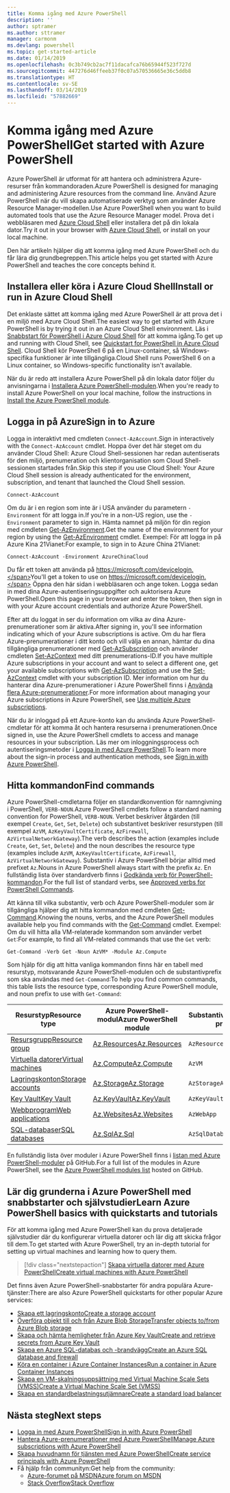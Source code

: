 ```yaml
---
title: Komma igång med Azure PowerShell
description: ''
author: sptramer
ms.author: sttramer
manager: carmonm
ms.devlang: powershell
ms.topic: get-started-article
ms.date: 01/14/2019
ms.openlocfilehash: 0c3b749cb2ac7f11dacafca76b65944f523f727d
ms.sourcegitcommit: 447276d46ffeeb37f0c07a570536665e36c5ddb8
ms.translationtype: HT
ms.contentlocale: sv-SE
ms.lasthandoff: 03/14/2019
ms.locfileid: "57882669"
---
```

# <a name="get-started-with-azure-powershell"></a><span data-ttu-id="9c68c-102">Komma igång med Azure PowerShell</span><span class="sxs-lookup"><span data-stu-id="9c68c-102">Get started with Azure PowerShell</span></span>

<span data-ttu-id="9c68c-103">Azure PowerShell är utformat för att hantera och administrera Azure-resurser från kommandoraden.</span><span class="sxs-lookup"><span data-stu-id="9c68c-103">Azure PowerShell is designed for managing and administering Azure resources from the command line.</span></span> <span data-ttu-id="9c68c-104">Använd Azure PowerShell när du vill skapa automatiserade verktyg som använder Azure Resource Manager-modellen.</span><span class="sxs-lookup"><span data-stu-id="9c68c-104">Use Azure PowerShell when you want to build automated tools that use the Azure Resource Manager model.</span></span>
<span data-ttu-id="9c68c-105">Prova det i webbläsaren med [Azure Cloud Shell](/azure/cloud-shell/overview) eller installera det på din lokala dator.</span><span class="sxs-lookup"><span data-stu-id="9c68c-105">Try it out in your browser with [Azure Cloud Shell](/azure/cloud-shell/overview), or install on your local machine.</span></span>

<span data-ttu-id="9c68c-106">Den här artikeln hjälper dig att komma igång med Azure PowerShell och du får lära dig grundbegreppen.</span><span class="sxs-lookup"><span data-stu-id="9c68c-106">This article helps you get started with Azure PowerShell and teaches the core concepts behind it.</span></span>

## <a name="install-or-run-in-azure-cloud-shell"></a><span data-ttu-id="9c68c-107">Installera eller köra i Azure Cloud Shell</span><span class="sxs-lookup"><span data-stu-id="9c68c-107">Install or run in Azure Cloud Shell</span></span>

<span data-ttu-id="9c68c-108">Det enklaste sättet att komma igång med Azure PowerShell är att prova det i en miljö med Azure Cloud Shell.</span><span class="sxs-lookup"><span data-stu-id="9c68c-108">The easiest way to get started with Azure PowerShell is by trying it out in an Azure Cloud Shell environment.</span></span>
<span data-ttu-id="9c68c-109">Läs i [Snabbstart för PowerShell i Azure Cloud Shell](/azure/cloud-shell/quickstart-powershell) för att komma igång.</span><span class="sxs-lookup"><span data-stu-id="9c68c-109">To get up and running with Cloud Shell, see [Quickstart for PowerShell in Azure Cloud Shell](/azure/cloud-shell/quickstart-powershell).</span></span>
<span data-ttu-id="9c68c-110">Cloud Shell kör PowerShell 6 på en Linux-container, så Windows-specifika funktioner är inte tillgängliga.</span><span class="sxs-lookup"><span data-stu-id="9c68c-110">Cloud Shell runs PowerShell 6 on a Linux container, so Windows-specific functionality isn't available.</span></span>

<span data-ttu-id="9c68c-111">När du är redo att installera Azure PowerShell på din lokala dator följer du anvisningarna i [Installera Azure PowerShell-modulen](install-az-ps.md).</span><span class="sxs-lookup"><span data-stu-id="9c68c-111">When you're ready to install Azure PowerShell on your local machine, follow the instructions in [Install the Azure PowerShell module](install-az-ps.md).</span></span>

## <a name="sign-in-to-azure"></a><span data-ttu-id="9c68c-112">Logga in på Azure</span><span class="sxs-lookup"><span data-stu-id="9c68c-112">Sign in to Azure</span></span>

<span data-ttu-id="9c68c-113">Logga in interaktivt med cmdleten `Connect-AzAccount`.</span><span class="sxs-lookup"><span data-stu-id="9c68c-113">Sign in interactively with the `Connect-AzAccount` cmdlet.</span></span> <span data-ttu-id="9c68c-114">Hoppa över det här steget om du använder Cloud Shell: Azure Cloud Shell-sessionen har redan autentiserats för den miljö, prenumeration och klientorganisation som Cloud Shell-sessionen startades från.</span><span class="sxs-lookup"><span data-stu-id="9c68c-114">Skip this step if you use Cloud Shell: Your Azure Cloud Shell session is already authenticated for the environment, subscription, and tenant that launched the Cloud Shell session.</span></span>

```azurepowershell-interactive
Connect-AzAccount
```

<span data-ttu-id="9c68c-115">Om du är i en region som inte är i USA använder du parametern `-Environment` för att logga in.</span><span class="sxs-lookup"><span data-stu-id="9c68c-115">If you're in a non-US region, use the `-Environment` parameter to sign in.</span></span> <span data-ttu-id="9c68c-116">Hämta namnet på miljön för din region med cmdleten [Get-AzEnvironment](/powershell/module/Az.Accounts/Get-AzEnvironment).</span><span class="sxs-lookup"><span data-stu-id="9c68c-116">Get the name of the environment for your region by using the [Get-AzEnvironment](/powershell/module/Az.Accounts/Get-AzEnvironment) cmdlet.</span></span> <span data-ttu-id="9c68c-117">Exempel: För att logga in på Azure Kina 21Vianet:</span><span class="sxs-lookup"><span data-stu-id="9c68c-117">For example, to sign in to Azure China 21Vianet:</span></span>

```azurepowershell-interactive
Connect-AzAccount -Environment AzureChinaCloud
```

<span data-ttu-id="9c68c-118">Du får ett token att använda på https://microsoft.com/devicelogin.</span><span class="sxs-lookup"><span data-stu-id="9c68c-118">You'll get a token to use on https://microsoft.com/devicelogin.</span></span> <span data-ttu-id="9c68c-119">Öppna den här sidan i webbläsaren och ange token. Logga sedan in med dina Azure-autentiseringsuppgifter och auktorisera Azure PowerShell.</span><span class="sxs-lookup"><span data-stu-id="9c68c-119">Open this page in your browser and enter the token, then sign in with your Azure account credentials and authorize Azure PowerShell.</span></span> 

<span data-ttu-id="9c68c-120">Efter att du loggat in ser du information om vilka av dina Azure-prenumerationer som är aktiva.</span><span class="sxs-lookup"><span data-stu-id="9c68c-120">After signing in, you'll see information indicating which of your Azure subscriptions is active.</span></span> <span data-ttu-id="9c68c-121">Om du har flera Azure-prenumerationer i ditt konto och vill välja en annan, hämtar du dina tillgängliga prenumerationer med [Get-AzSubscription](/powershell/module/az.accounts/get-azsubscription) och använder cmdleten [Set-AzContext](/powershell/module/az.accounts/set-azcontext) med ditt prenumerations-ID.</span><span class="sxs-lookup"><span data-stu-id="9c68c-121">If you have multiple Azure subscriptions in your account and want to select a different one, get your available subscriptions with [Get-AzSubscription](/powershell/module/az.accounts/get-azsubscription) and use the [Set-AzContext](/powershell/module/az.accounts/set-azcontext) cmdlet with your subscription ID.</span></span>
<span data-ttu-id="9c68c-122">Mer information om hur du hanterar dina Azure-prenumerationer i Azure PowerShell finns i [Använda flera Azure-prenumerationer](manage-subscriptions-azureps.md).</span><span class="sxs-lookup"><span data-stu-id="9c68c-122">For more information about managing your Azure subscriptions in Azure PowerShell, see [Use multiple Azure subscriptions](manage-subscriptions-azureps.md).</span></span>

<span data-ttu-id="9c68c-123">När du är inloggad på ett Azure-konto kan du använda Azure PowerShell-cmdletar för att komma åt och hantera resurserna i prenumerationen.</span><span class="sxs-lookup"><span data-stu-id="9c68c-123">Once signed in, use the Azure PowerShell cmdlets to access and manage resources in your subscription.</span></span> <span data-ttu-id="9c68c-124">Läs mer om inloggningsprocess och autentiseringsmetoder i [Logga in med Azure PowerShell](authenticate-azureps.md).</span><span class="sxs-lookup"><span data-stu-id="9c68c-124">To learn more about the sign-in process and authentication methods, see [Sign in with Azure PowerShell](authenticate-azureps.md).</span></span>

## <a name="find-commands"></a><span data-ttu-id="9c68c-125">Hitta kommandon</span><span class="sxs-lookup"><span data-stu-id="9c68c-125">Find commands</span></span>

<span data-ttu-id="9c68c-126">Azure PowerShell-cmdletarna följer en standardkonvention för namngivning i PowerShell, `VERB-NOUN`.</span><span class="sxs-lookup"><span data-stu-id="9c68c-126">Azure PowerShell cmdlets follow a standard naming convention for PowerShell, `VERB-NOUN`.</span></span> <span data-ttu-id="9c68c-127">Verbet beskriver åtgärden (till exempel `Create`, `Get`, `Set`, `Delete`) och substantivet beskriver resurstypen (till exempel `AzVM`, `AzKeyVaultCertificate`, `AzFirewall`, `AzVirtualNetworkGateway`).</span><span class="sxs-lookup"><span data-stu-id="9c68c-127">The verb describes the action (examples include `Create`, `Get`, `Set`, `Delete`) and the noun describes the resource type (examples include `AzVM`, `AzKeyVaultCertificate`, `AzFirewall`, `AzVirtualNetworkGateway`).</span></span> <span data-ttu-id="9c68c-128">Substantiv i Azure PowerShell börjar alltid med prefixet `Az`.</span><span class="sxs-lookup"><span data-stu-id="9c68c-128">Nouns in Azure PowerShell always start with the prefix `Az`.</span></span> <span data-ttu-id="9c68c-129">En fullständig lista över standardverb finns i [Godkända verb för PowerShell-kommandon](/powershell/developer/cmdlet/approved-verbs-for-windows-powershell-commands).</span><span class="sxs-lookup"><span data-stu-id="9c68c-129">For the full list of standard verbs, see [Approved verbs for PowerShell Commands](/powershell/developer/cmdlet/approved-verbs-for-windows-powershell-commands).</span></span>

<span data-ttu-id="9c68c-130">Att känna till vilka substantiv, verb och Azure PowerShell-moduler som är tillgängliga hjälper dig att hitta kommandon med cmdleten [Get-Command](/powershell/module/microsoft.powershell.core/get-command).</span><span class="sxs-lookup"><span data-stu-id="9c68c-130">Knowing the nouns, verbs, and the Azure PowerShell modules available help you find commands with the [Get-Command](/powershell/module/microsoft.powershell.core/get-command) cmdlet.</span></span> <span data-ttu-id="9c68c-131">Exempel: Om du vill hitta alla VM-relaterade kommandon som använder verbet `Get`:</span><span class="sxs-lookup"><span data-stu-id="9c68c-131">For example, to find all VM-related commands that use the `Get` verb:</span></span>

```powershell-interactive
Get-Command -Verb Get -Noun AzVM* -Module Az.Compute
```

<span data-ttu-id="9c68c-132">Som hjälp för dig att hitta vanliga kommandon finns här en tabell med resurstyp, motsvarande Azure PowerShell-modulen och de substantivprefix som ska användas med `Get-Command`:</span><span class="sxs-lookup"><span data-stu-id="9c68c-132">To help you find common commands, this table lists the resource type, corresponding Azure PowerShell module, and noun prefix to use with `Get-Command`:</span></span>

| <span data-ttu-id="9c68c-133">Resurstyp</span><span class="sxs-lookup"><span data-stu-id="9c68c-133">Resource type</span></span> | <span data-ttu-id="9c68c-134">Azure PowerShell-modul</span><span class="sxs-lookup"><span data-stu-id="9c68c-134">Azure PowerShell module</span></span> | <span data-ttu-id="9c68c-135">Substantivprefix</span><span class="sxs-lookup"><span data-stu-id="9c68c-135">Noun prefix</span></span> |
|---------------|-------------------------|----------------|
| [<span data-ttu-id="9c68c-136">Resursgrupp</span><span class="sxs-lookup"><span data-stu-id="9c68c-136">Resource group</span></span>](/azure/azure-resource-manager/resource-group-overview) | [<span data-ttu-id="9c68c-137">Az.Resources</span><span class="sxs-lookup"><span data-stu-id="9c68c-137">Az.Resources</span></span>](/powershell/module/az.resources#resources) | `AzResourceGroup` |
| [<span data-ttu-id="9c68c-138">Virtuella datorer</span><span class="sxs-lookup"><span data-stu-id="9c68c-138">Virtual machines</span></span>](/azure/virtual-machines) | [<span data-ttu-id="9c68c-139">Az.Compute</span><span class="sxs-lookup"><span data-stu-id="9c68c-139">Az.Compute</span></span>](/powershell/module/az.compute#virtual_machines) | `AzVM` |
| [<span data-ttu-id="9c68c-140">Lagringskonton</span><span class="sxs-lookup"><span data-stu-id="9c68c-140">Storage accounts</span></span>](/azure/storage/common/storage-introduction) | [<span data-ttu-id="9c68c-141">Az.Storage</span><span class="sxs-lookup"><span data-stu-id="9c68c-141">Az.Storage</span></span>](/powershell/module/az.storage/) | `AzStorageAccount` |
| [<span data-ttu-id="9c68c-142">Key Vault</span><span class="sxs-lookup"><span data-stu-id="9c68c-142">Key Vault</span></span>](/azure/key-vault/key-vault-whatis) | [<span data-ttu-id="9c68c-143">Az.KeyVault</span><span class="sxs-lookup"><span data-stu-id="9c68c-143">Az.KeyVault</span></span>](/powershell/module/az.keyvault) | `AzKeyVault` |
| [<span data-ttu-id="9c68c-144">Webbprogram</span><span class="sxs-lookup"><span data-stu-id="9c68c-144">Web applications</span></span>](/azure/app-service) | [<span data-ttu-id="9c68c-145">Az.Websites</span><span class="sxs-lookup"><span data-stu-id="9c68c-145">Az.Websites</span></span>](/powershell/module/az.websites) | `AzWebApp` |
| [<span data-ttu-id="9c68c-146">SQL-databaser</span><span class="sxs-lookup"><span data-stu-id="9c68c-146">SQL databases</span></span>](/azure/sql-database) | [<span data-ttu-id="9c68c-147">Az.Sql</span><span class="sxs-lookup"><span data-stu-id="9c68c-147">Az.Sql</span></span>](/powershell/module/az.sql) | `AzSqlDatabase` |

<span data-ttu-id="9c68c-148">En fullständig lista över moduler i Azure PowerShell finns i [listan med Azure PowerShell-moduler](https://github.com/Azure/azure-powershell/blob/master/documentation/azure-powershell-modules.md) på GitHub.</span><span class="sxs-lookup"><span data-stu-id="9c68c-148">For a full list of the modules in Azure PowerShell, see the [Azure PowerShell modules list](https://github.com/Azure/azure-powershell/blob/master/documentation/azure-powershell-modules.md) hosted on GitHub.</span></span>

## <a name="learn-azure-powershell-basics-with-quickstarts-and-tutorials"></a><span data-ttu-id="9c68c-149">Lär dig grunderna i Azure PowerShell med snabbstarter och självstudier</span><span class="sxs-lookup"><span data-stu-id="9c68c-149">Learn Azure PowerShell basics with quickstarts and tutorials</span></span>

<span data-ttu-id="9c68c-150">För att komma igång med Azure PowerShell kan du prova detaljerade självstudier där du konfigurerar virtuella datorer och lär dig att skicka frågor till dem.</span><span class="sxs-lookup"><span data-stu-id="9c68c-150">To get started with Azure PowerShell, try an in-depth tutorial for setting up virtual machines and learning how to query them.</span></span>

> [!div class="nextstepaction"]
> [<span data-ttu-id="9c68c-151">Skapa virtuella datorer med Azure PowerShell</span><span class="sxs-lookup"><span data-stu-id="9c68c-151">Create virtual machines with Azure PowerShell</span></span>](azureps-vm-tutorial.yml)

<span data-ttu-id="9c68c-152">Det finns även Azure PowerShell-snabbstarter för andra populära Azure-tjänster:</span><span class="sxs-lookup"><span data-stu-id="9c68c-152">There are also Azure PowerShell quickstarts for other popular Azure services:</span></span>

* [<span data-ttu-id="9c68c-153">Skapa ett lagringskonto</span><span class="sxs-lookup"><span data-stu-id="9c68c-153">Create a storage account</span></span>](/azure/storage/common/storage-quickstart-create-account?tabs=azure-powershell)
* [<span data-ttu-id="9c68c-154">Överföra objekt till och från Azure Blob Storage</span><span class="sxs-lookup"><span data-stu-id="9c68c-154">Transfer objects to/from Azure Blob storage</span></span>](/azure/storage/blobs/storage-quickstart-blobs-powershell)
* [<span data-ttu-id="9c68c-155">Skapa och hämta hemligheter från Azure Key Vault</span><span class="sxs-lookup"><span data-stu-id="9c68c-155">Create and retrieve secrets from Azure Key Vault</span></span>](/azure/key-vault/quick-create-powershell)
* [<span data-ttu-id="9c68c-156">Skapa en Azure SQL-databas och -brandvägg</span><span class="sxs-lookup"><span data-stu-id="9c68c-156">Create an Azure SQL database and firewall</span></span>](/azure/sql-database/scripts/sql-database-create-and-configure-database-powershell)
* [<span data-ttu-id="9c68c-157">Köra en container i Azure Container Instances</span><span class="sxs-lookup"><span data-stu-id="9c68c-157">Run a container in Azure Container Instances</span></span>](/azure/container-instances/container-instances-quickstart-powershell)
* [<span data-ttu-id="9c68c-158">Skapa en VM-skalningsuppsättning med Virtual Machine Scale Sets (VMSS)</span><span class="sxs-lookup"><span data-stu-id="9c68c-158">Create a Virtual Machine Scale Set (VMSS)</span></span>](/azure/virtual-machine-scale-sets/quick-create-powershell)
* [<span data-ttu-id="9c68c-159">Skapa en standardbelastningsutjämnare</span><span class="sxs-lookup"><span data-stu-id="9c68c-159">Create a standard load balancer</span></span>](/azure/load-balancer/quickstart-create-standard-load-balancer-powershell)

## <a name="next-steps"></a><span data-ttu-id="9c68c-160">Nästa steg</span><span class="sxs-lookup"><span data-stu-id="9c68c-160">Next steps</span></span>

* [<span data-ttu-id="9c68c-161">Logga in med Azure PowerShell</span><span class="sxs-lookup"><span data-stu-id="9c68c-161">Sign in with Azure PowerShell</span></span>](authenticate-azureps.md)
* [<span data-ttu-id="9c68c-162">Hantera Azure-prenumerationer med Azure PowerShell</span><span class="sxs-lookup"><span data-stu-id="9c68c-162">Manage Azure subscriptions with Azure PowerShell</span></span>](manage-subscriptions-azureps.md)
* [<span data-ttu-id="9c68c-163">Skapa huvudnamn för tjänsten med Azure PowerShell</span><span class="sxs-lookup"><span data-stu-id="9c68c-163">Create service principals with Azure PowerShell</span></span>](create-azure-service-principal-azureps.md)
* <span data-ttu-id="9c68c-164">Få hjälp från communityn:</span><span class="sxs-lookup"><span data-stu-id="9c68c-164">Get help from the community:</span></span>
  * [<span data-ttu-id="9c68c-165">Azure-forumet på MSDN</span><span class="sxs-lookup"><span data-stu-id="9c68c-165">Azure forum on MSDN</span></span>](http://go.microsoft.com/fwlink/p/?LinkId=320212)
  * [<span data-ttu-id="9c68c-166">Stack Overflow</span><span class="sxs-lookup"><span data-stu-id="9c68c-166">Stack Overflow</span></span>](http://go.microsoft.com/fwlink/?LinkId=320213)
